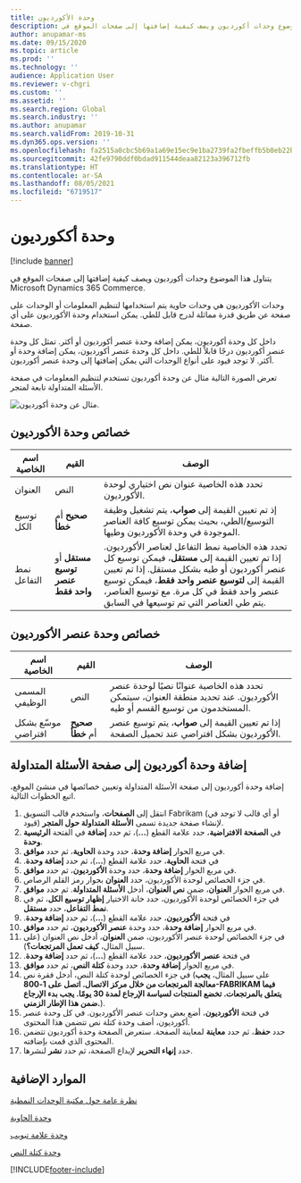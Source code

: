 ```yaml
---
title: وحدة الأكورديون
description: يتناول هذا الموضوع وحدات أكورديون ويصف كيفية إضافتها إلى صفحات الموقع في Microsoft Dynamics 365 Commerce.
author: anupamar-ms
ms.date: 09/15/2020
ms.topic: article
ms.prod: ''
ms.technology: ''
audience: Application User
ms.reviewer: v-chgri
ms.custom: ''
ms.assetid: ''
ms.search.region: Global
ms.search.industry: ''
ms.author: anupamar
ms.search.validFrom: 2019-10-31
ms.dyn365.ops.version: ''
ms.openlocfilehash: fa2515a0cbc5b69a1a69e15ec9e1ba2739fa2fbeffb5b0eb22b49fd8cab18e6f
ms.sourcegitcommit: 42fe9790ddf0bdad911544deaa82123a396712fb
ms.translationtype: HT
ms.contentlocale: ar-SA
ms.lasthandoff: 08/05/2021
ms.locfileid: "6719517"
---
```

# <a name="accordion-module"></a>وحدة أككورديون

[!include [banner](includes/banner.md)]

يتناول هذا الموضوع وحدات أكورديون ويصف كيفية إضافتها إلى صفحات الموقع في Microsoft Dynamics 365 Commerce.

وحدات الأكورديون هي وحدات حاوية يتم استخدامها لتنظيم المعلومات أو الوحدات على صفحة عن طريق قدرة مماثلة لدرج قابل للطي. يمكن استخدام وحدة الأكورديون‬ على أي صفحة.

داخل كل وحدة أكورديون‬، يمكن إضافة وحدة عنصر أكورديون‬ أو أكثر. تمثل كل وحدة عنصر أكورديون‬ درجًا قابلاً للطي. داخل كل وحدة عنصر أكورديون‬، يمكن إضافة وحدة‬ أو أكثر. لا توجد قيود على أنواع الوحدات التي يمكن إضافتها إلى وحدة عنصر أكورديون.

تعرض الصورة التالية مثال عن وحدة أكورديون تستخدم لتنظيم المعلومات في صفحة الأسئلة المتداولة تابعة لمتجر.

![مثال عن وحدة أكورديون.](./media/ecommerce-accordion.PNG)

## <a name="accordion-module-properties"></a>خصائص وحدة الأكورديون

| اسم الخاصية | القيم | الوصف |
|---------------|--------|-------------|
| العنوان | النص | تحدد هذه الخاصية عنوان نص اختياري لوحدة الأكورديون. |
| توسيع الكل | **صحيح** أم **خطأ** | إذ تم تعيين القيمة إلى **صواب**، يتم تشغيل وظيفة التوسيع/الطي، بحيث يمكن توسيع كافة العناصر الموجودة في وحدة الأكورديون وطيها. |
| نمط التفاعل | **مستقل** أو **توسيع عنصر واحد فقط** | تحدد هذه الخاصية نمط التفاعل لعناصر الأكورديون. إذا تم تعيين القيمة إلى **مستقل**، فيمكن توسيع كل عنصر أكورديون أو طيه بشكل مستقل. إذا تم تعيين القيمة إلى **لتوسيع عنصر واحد فقط**، فيمكن توسيع عنصر واحد فقط في كل مرة. مع توسيع العناصر، يتم طي العناصر التي تم توسيعها في السابق. |

## <a name="accordion-item-module-properties"></a>خصائص وحدة عنصر الأكورديون

| اسم الخاصية | القيم | ‏‏الوصف |
|----------------|--------|-------------|
| المسمى الوظيفي | النص | تحدد هذه الخاصية عنوانًا نصيًا لوحدة عنصر الأكورديون. عند تحديد منطقة العنوان، سيتمكن المستخدمون من توسيع القسم أو طيه. |
| موسّع بشكل افتراضي | **صحيح** أم **خطأ** | إذا تم تعيين القيمة إلى **صواب**، يتم توسيع عنصر الأكورديون بشكل افتراضي عند تحميل الصفحة. |

## <a name="add-an-accordion-module-to-a-faq-page"></a>إضافة وحدة أكورديون‬ إلى صفحة الأسئلة المتداولة

إضافة وحدة أكورديون‬ إلى صفحة الأسئلة المتداولة وتعيين خصائصها في منشئ الموقع، اتبع الخطوات التالية.

1. انتقل إلى **الصفحات**، واستخدم قالب التسويق Fabrikam (أو أي قالب لا توجد في قيود) لإنشاء صفحة جديدة تسمى **الأسئلة المتداولة حول المتجر**.
1. في الفتحة **الرئيسية‏‎** في **الصفحة الافتراضية**، حدد علامة القطع (**...**)، ثم حدد **إضافة وحدة**.
1. في مربع الحوار **إضافة وحدة**، حدد وحدة ‬‏‫**الحاوية‬**، ثم حدد **موافق**.
1. في فتحة **الحاوية‬‬‏‫**، حدد علامة القطع (**...**)، ثم حدد **إضافة وحدة**.
1. في مربع الحوار **إضافة وحدة**، حدد وحدة ‬‏‫**الأكورديون‬**، ثم حدد **موافق**.
1. في جزء الخصائص لوحدة الأكورديون، حدد **العنوان** بجوار رمز القلم الرصاص.
1. في مربع الحوار **العنوان**، ضمن **نص العنوان**، أدخل **الأسئلة المتداولة**. ثم حدد **موافق**.
1. في جزء الخصائص لوحدة الأكورديون، حدد خانة الاختيار **إظهار توسيع الكل**، ثم في **نمط التفاعل**، حدد **مستقل**.
1. في فتحة **الأكورديون‬‬‏‫**، حدد علامة القطع (**...**)، ثم حدد **إضافة وحدة**.
1. في مربع الحوار **إضافة وحدة**، حدد وحدة ‬‏‫**عنصر الأكورديون‬**، ثم حدد **موافق**.
1. في جزء الخصائص لوحدة عنصر الأكورديون، ضمن **العنوان**، أدخل نص العنوان (على سبيل المثال، **كيف تعمل المرتجعات؟**).
1. في فتحة **عنصر الأكورديون‬‬‏‫**، حدد علامة القطع (**...**)، ثم حدد **إضافة وحدة**.
1. في مربع الحوار **إضافة وحدة**، حدد وحدة **كتلة النص‬**، ثم حدد **موافق**.
1. في جزء الخصائص لوحدة كتلة النص، أدخل فقرة نص (على سبيل المثال، **يجب معالجة المرتجعات من خلال مركز الاتصال. اتصل على 1-800-FABRIKAM فيما يتعلق بالمرتجعات. تخضع المنتجات لسياسة الإرجاع لمدة 30 يومًا. يجب بدء الإرجاع ضمن هذا الإطار الزمني.**).
1. في فتحة **الأكورديون**، أضع بعض وحدات عنصر الأكورديون. في كل وحدة عنصر أكورديون، أضف وحدة كتلة نص تتضمن هذا المحتوى.
1. حدد **حفظ**، ثم حدد **معاينة** لمعاينة الصفحة. ستعرض الصفحة وحدة أكورديون تتضمن المحتوى الذي قمت بإضافته.
1. حدد **إنهاء التحرير** لإيداع الصفحة، ثم حدد **نشر** لنشرها.

## <a name="additional-resources"></a>الموارد الإضافية

[نظرة عامة حول مكتبة الوحدات النمطية](starter-kit-overview.md)

[وحدة الحاوية](add-container-module.md)

[وحدة علامة تبويب](add-tab.md)

[وحدة كتلة النص](add-content-rich-block.md)


[!INCLUDE[footer-include](../includes/footer-banner.md)]